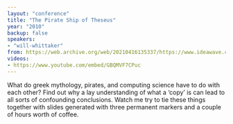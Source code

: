 ```yaml
---
layout: "conference"
title: "The Pirate Ship of Theseus"
year: "2010"
backup: false
speakers:
- "will-whittaker"
from: https://web.archive.org/web/20210416135337/https://www.ideawave.ca/the-conference/the-pirate-ship-of-theseus
videos:
- https://www.youtube.com/embed/GBQMVF7CPuc
---
```


What do greek mythology, pirates, and computing science have to do with each
other? Find out why a lay understanding of what a ‘copy’ is can lead to all
sorts of confounding conclusions. Watch me try to tie these things together
with slides generated with three permanent markers and a couple of hours worth
of coffee.
